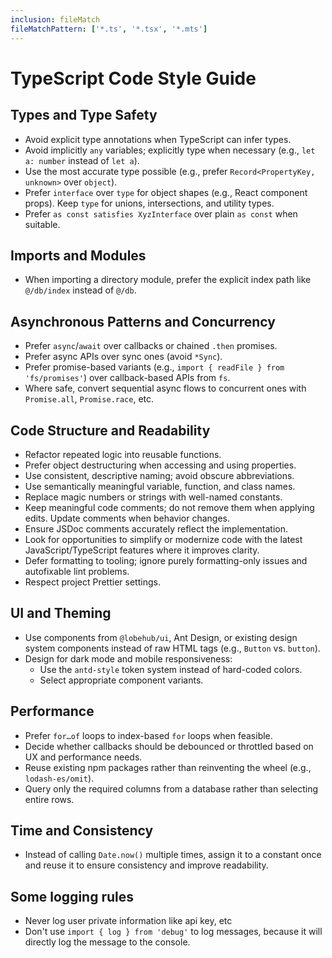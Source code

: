 ```yaml
---
inclusion: fileMatch
fileMatchPattern: ['*.ts', '*.tsx', '*.mts']
---
```


# TypeScript Code Style Guide

## Types and Type Safety

- Avoid explicit type annotations when TypeScript can infer types.
- Avoid implicitly `any` variables; explicitly type when necessary (e.g., `let a: number` instead of `let a`).
- Use the most accurate type possible (e.g., prefer `Record<PropertyKey, unknown>` over `object`).
- Prefer `interface` over `type` for object shapes (e.g., React component props). Keep `type` for unions, intersections, and utility types.
- Prefer `as const satisfies XyzInterface` over plain `as const` when suitable.

## Imports and Modules

- When importing a directory module, prefer the explicit index path like `@/db/index` instead of `@/db`.

## Asynchronous Patterns and Concurrency

- Prefer `async`/`await` over callbacks or chained `.then` promises.
- Prefer async APIs over sync ones (avoid `*Sync`).
- Prefer promise-based variants (e.g., `import { readFile } from 'fs/promises'`) over callback-based APIs from `fs`.
- Where safe, convert sequential async flows to concurrent ones with `Promise.all`, `Promise.race`, etc.

## Code Structure and Readability

- Refactor repeated logic into reusable functions.
- Prefer object destructuring when accessing and using properties.
- Use consistent, descriptive naming; avoid obscure abbreviations.
- Use semantically meaningful variable, function, and class names.
- Replace magic numbers or strings with well-named constants.
- Keep meaningful code comments; do not remove them when applying edits. Update comments when behavior changes.
- Ensure JSDoc comments accurately reflect the implementation.
- Look for opportunities to simplify or modernize code with the latest JavaScript/TypeScript features where it improves clarity.
- Defer formatting to tooling; ignore purely formatting-only issues and autofixable lint problems.
- Respect project Prettier settings.

## UI and Theming

- Use components from `@lobehub/ui`, Ant Design, or existing design system components instead of raw HTML tags (e.g., `Button` vs. `button`).
- Design for dark mode and mobile responsiveness:
  - Use the `antd-style` token system instead of hard-coded colors.
  - Select appropriate component variants.

## Performance

- Prefer `for…of` loops to index-based `for` loops when feasible.
- Decide whether callbacks should be debounced or throttled based on UX and performance needs.
- Reuse existing npm packages rather than reinventing the wheel (e.g., `lodash-es/omit`).
- Query only the required columns from a database rather than selecting entire rows.

## Time and Consistency

- Instead of calling `Date.now()` multiple times, assign it to a constant once and reuse it to ensure consistency and improve readability.

## Some logging rules

- Never log user private information like api key, etc
- Don't use `import { log } from 'debug'` to log messages, because it will directly log the message to the console.
